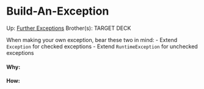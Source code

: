 # Build-An-Exception

Up: [Further Exceptions](further_exceptions)
Brother(s):
TARGET DECK

When making your own exception, bear these two in mind:
	 - Extend `Exception` for checked exceptions
	 - Extend `RuntimeException` for unchecked exceptions





































#### Why:
#### How:









